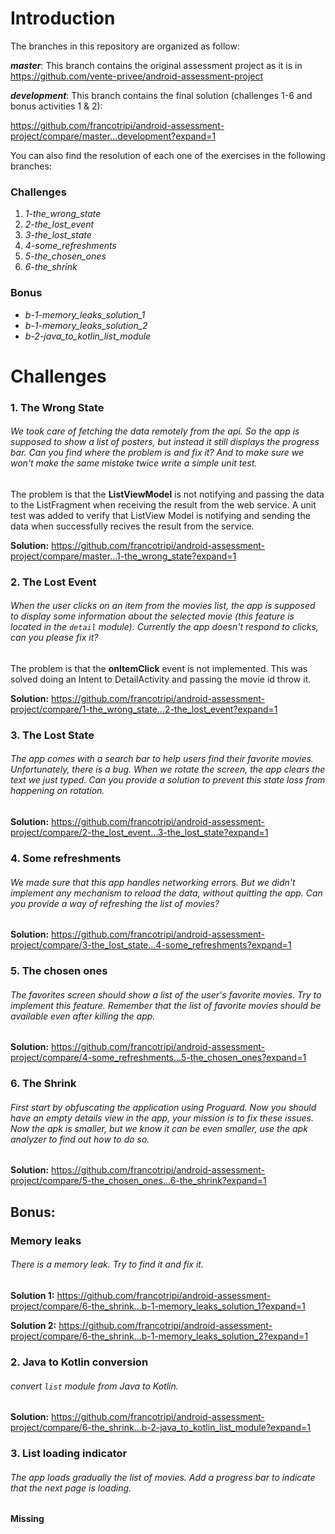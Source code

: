 # Introduction
The branches in this repository are organized as follow:

***master***: This branch contains the original assessment project as it is in https://github.com/vente-privee/android-assessment-project 

***development***: This branch contains the final solution (challenges 1-6 and bonus activities 1 & 2):

https://github.com/francotripi/android-assessment-project/compare/master...development?expand=1


You can also find the resolution of each one of the exercises in the following branches:

### Challenges
1. *1-the_wrong_state*
2. *2-the_lost_event*
3. *3-the_lost_state*
4. *4-some_refreshments*
5. *5-the_chosen_ones*
6. *6-the_shrink*

### Bonus
* *b-1-memory_leaks_solution_1*
* *b-1-memory_leaks_solution_2*
* *b-2-java_to_kotlin_list_module*


# Challenges
### 1. The Wrong State 
###### *We took care of fetching the data remotely from the api. So the app is supposed to show a list of posters, but instead it still displays the progress bar. Can you find where the problem is and fix it? And to make sure we won't make the same mistake twice write a simple unit test.*

The problem is that the **ListViewModel** is not notifying and passing the data to the ListFragment when receiving the result from the web service.
A unit test was added to verify that ListView Model is notifying and sending the data when successfully recives the result from the service.

**Solution:** https://github.com/francotripi/android-assessment-project/compare/master...1-the_wrong_state?expand=1


### 2. The Lost Event 
###### *When the user clicks on an item from the movies list, the app is supposed to display some information about the selected movie (this feature is located in the `detail` module). Currently the app doesn't respond to clicks, can you please fix it?*

The problem is that the **onItemClick** event is not implemented. This was solved doing an Intent to DetailActivity and passing the movie id throw it.

**Solution:** https://github.com/francotripi/android-assessment-project/compare/1-the_wrong_state...2-the_lost_event?expand=1


### 3. The Lost State
###### *The app comes with a search bar to help users find their favorite movies. Unfortunately, there is a bug. When we rotate the screen, the app clears the text we just typed. Can you provide a solution to prevent this state loss from happening on rotation.*

**Solution:** https://github.com/francotripi/android-assessment-project/compare/2-the_lost_event...3-the_lost_state?expand=1


### 4. Some refreshments
###### *We made sure that this app handles networking errors. But we didn't implement any mechanism to reload the data, without quitting the app. Can you provide a way of refreshing the list of movies?*

**Solution:** https://github.com/francotripi/android-assessment-project/compare/3-the_lost_state...4-some_refreshments?expand=1


### 5. The chosen ones 
###### *The favorites screen should show a list of the user's favorite movies. Try to implement this feature. Remember that the list of favorite movies should be available even after killing the app.*

**Solution:** https://github.com/francotripi/android-assessment-project/compare/4-some_refreshments...5-the_chosen_ones?expand=1


### 6. The Shrink 
###### *First start by obfuscating the application using Proguard. Now you should have an empty details view in the app, your mission is to fix these issues. Now the apk is smaller, but we know it can be even smaller, use the apk analyzer to find out how to do so.*

**Solution:** https://github.com/francotripi/android-assessment-project/compare/5-the_chosen_ones...6-the_shrink?expand=1


## Bonus:
### Memory leaks 
###### *There is a memory leak. Try to find it and fix it.*

**Solution 1:** https://github.com/francotripi/android-assessment-project/compare/6-the_shrink...b-1-memory_leaks_solution_1?expand=1


**Solution 2:** https://github.com/francotripi/android-assessment-project/compare/6-the_shrink...b-1-memory_leaks_solution_2?expand=1


### 2. Java to Kotlin conversion 
###### *convert `list` module from Java to Kotlin.*

**Solution:** https://github.com/francotripi/android-assessment-project/compare/6-the_shrink...b-2-java_to_kotlin_list_module?expand=1


### 3. List loading indicator
###### The app loads gradually the list of movies. Add a progress bar to indicate that the next page is loading.

**Missing**


